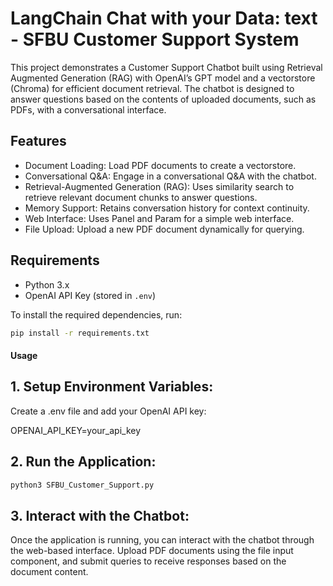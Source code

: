 # LangChain Chat with your Data: text - SFBU Customer Support System

This project demonstrates a Customer Support Chatbot built using Retrieval Augmented Generation (RAG) with OpenAI’s GPT model and a vectorstore (Chroma) for efficient document retrieval. The chatbot is designed to answer questions based on the contents of uploaded documents, such as PDFs, with a conversational interface.

## Features

- Document Loading: Load PDF documents to create a vectorstore.
- Conversational Q&A: Engage in a conversational Q&A with the chatbot.
- Retrieval-Augmented Generation (RAG): Uses similarity search to retrieve relevant document chunks to answer questions.
- Memory Support: Retains conversation history for context continuity.
- Web Interface: Uses Panel and Param for a simple web interface.
- File Upload: Upload a new PDF document dynamically for querying.

## Requirements

- Python 3.x
- OpenAI API Key (stored in `.env`)

To install the required dependencies, run:

```bash
pip install -r requirements.txt
```
#### Usage

## 1. Setup Environment Variables:

Create a .env file and add your OpenAI API key:

OPENAI_API_KEY=your_api_key

## 2. Run the Application:

```bash
python3 SFBU_Customer_Support.py
```

## 3. Interact with the Chatbot:

Once the application is running, you can interact with the chatbot through the web-based interface.
Upload PDF documents using the file input component, and submit queries to receive responses based on the document content.
